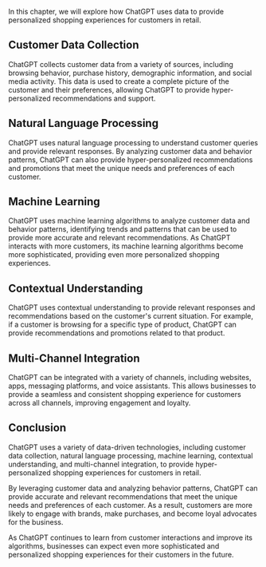 
In this chapter, we will explore how ChatGPT uses data to provide personalized shopping experiences for customers in retail.

Customer Data Collection
------------------------

ChatGPT collects customer data from a variety of sources, including browsing behavior, purchase history, demographic information, and social media activity. This data is used to create a complete picture of the customer and their preferences, allowing ChatGPT to provide hyper-personalized recommendations and support.

Natural Language Processing
---------------------------

ChatGPT uses natural language processing to understand customer queries and provide relevant responses. By analyzing customer data and behavior patterns, ChatGPT can also provide hyper-personalized recommendations and promotions that meet the unique needs and preferences of each customer.

Machine Learning
----------------

ChatGPT uses machine learning algorithms to analyze customer data and behavior patterns, identifying trends and patterns that can be used to provide more accurate and relevant recommendations. As ChatGPT interacts with more customers, its machine learning algorithms become more sophisticated, providing even more personalized shopping experiences.

Contextual Understanding
------------------------

ChatGPT uses contextual understanding to provide relevant responses and recommendations based on the customer's current situation. For example, if a customer is browsing for a specific type of product, ChatGPT can provide recommendations and promotions related to that product.

Multi-Channel Integration
-------------------------

ChatGPT can be integrated with a variety of channels, including websites, apps, messaging platforms, and voice assistants. This allows businesses to provide a seamless and consistent shopping experience for customers across all channels, improving engagement and loyalty.

Conclusion
----------

ChatGPT uses a variety of data-driven technologies, including customer data collection, natural language processing, machine learning, contextual understanding, and multi-channel integration, to provide hyper-personalized shopping experiences for customers in retail.

By leveraging customer data and analyzing behavior patterns, ChatGPT can provide accurate and relevant recommendations that meet the unique needs and preferences of each customer. As a result, customers are more likely to engage with brands, make purchases, and become loyal advocates for the business.

As ChatGPT continues to learn from customer interactions and improve its algorithms, businesses can expect even more sophisticated and personalized shopping experiences for their customers in the future.
